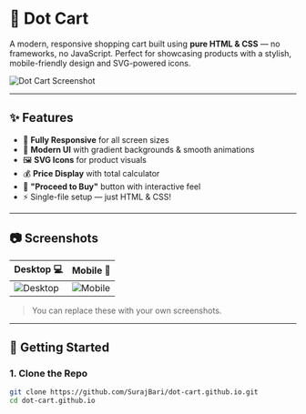 # 🛒 Dot Cart

A modern, responsive shopping cart built using **pure HTML & CSS** — no frameworks, no JavaScript. Perfect for showcasing products with a stylish, mobile-friendly design and SVG-powered icons.

![Dot Cart Screenshot](https://user-images.githubusercontent.com/0000000/dot-cart-preview.png) <!-- Replace with actual image URL -->

---

## ✨ Features

- 📱 **Fully Responsive** for all screen sizes
- 🎨 **Modern UI** with gradient backgrounds & smooth animations
- 🖼️ **SVG Icons** for product visuals
- 💰 **Price Display** with total calculator
- 🚀 **"Proceed to Buy"** button with interactive feel
- ⚡ Single-file setup — just HTML & CSS!

---

## 📷 Screenshots

| Desktop 💻 | Mobile 📱 |
|------------|------------|
| ![Desktop](https://user-images.githubusercontent.com/0000000/desktop-preview.png) | ![Mobile](https://user-images.githubusercontent.com/0000000/mobile-preview.png) |

> You can replace these with your own screenshots.

---

## 🚀 Getting Started

### 1. Clone the Repo

```bash
git clone https://github.com/SurajBari/dot-cart.github.io.git
cd dot-cart.github.io
